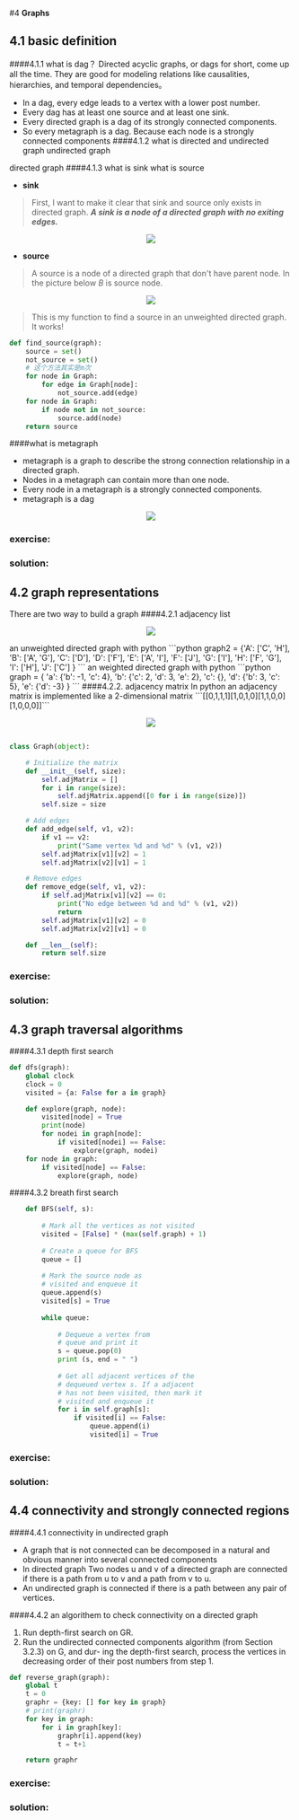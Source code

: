 #4 **Graphs**
## 4.1 **basic definition**
####4.1.1 what is dag？
Directed acyclic graphs, or dags for short, come up all the time. They are good for modeling relations like causalities, hierarchies, and temporal dependencies。
-  In a dag, every edge leads to a vertex with a lower post number.
- Every dag has at least one source and at least one sink.
- Every directed graph is a dag of its strongly connected components.
- So every metagraph is a dag. Because each node is a strongly connected components
####4.1.2 what is directed and undirected graph
undirected graph

directed graph
####4.1.3 what is sink what is source 
- **sink**
> First, I want to make it clear that sink and source only exists in directed graph.
***A sink is a node of a directed graph with no exiting edges.***
<p align=center>
    <img align=center src="/synthesis/image_for_symthesis/graph1.svg" align=right >

</p>

- **source** 
>A source is a node of a directed graph that don't have parent node.  In the picture below $B$ is source node.
<p align=center>
    <img align=center src="/synthesis/image_for_symthesis/graph2.png" align=right >

</p>

>This is  my function to find a source in an unweighted directed graph. It works!
```python
def find_source(graph):
    source = set()
    not_source = set()
    # 这个方法其实是m次
    for node in Graph:
        for edge in Graph[node]:
            not_source.add(edge)
    for node in Graph:
        if node not in not_source:
            source.add(node)
    return source
```
  
####what is metagraph
- metagraph is a graph to describe the strong connection relationship in a directed graph. 
- Nodes in a metagraph can contain more than one node.
- Every node in a metagraph is a strongly connected components.
- metagraph is a dag

<p align=center>
    <img align=center src="/synthesis/image_for_symthesis/graph3.png" align=right >

</p>



### **exercise:**

### **solution:**

## 4.2 graph representations
There are two way to build a graph
####4.2.1 adjacency list
<p align=center>
    <img align=center src="/synthesis/image_for_symthesis/graph5.png" align=right >

</p>
 an unweighted directed graph with python
```python
graph2 = {'A': ['C', 'H'],
          'B': ['A', 'G'],
          'C': ['D'],
          'D': ['F'],
          'E': ['A', 'I'],
          'F': ['J'],
          'G': ['I'],
          'H': ['F', 'G'],
          'I': ['H'],
          'J': ['C']
          }
```
 an weighted directed graph with python
```python
    graph = {
        'a': {'b': -1, 'c':  4},
        'b': {'c':  2, 'd':  3, 'e':  2},
        'c': {},
        'd': {'b':  3, 'c':  5},
        'e': {'d': -3}
    }
```
####4.2.2. adjacency matrix
In python an adjacency matrix is implemented like a 2-dimensional matrix ```[[0,1,1,1][1,0,1,0][1,1,0,0][1,0,0,0]]```

<p align=center>
    <img align=center src="/synthesis/image_for_symthesis/graph4.png" align=right >

</p>

```python

class Graph(object):

    # Initialize the matrix
    def __init__(self, size):
        self.adjMatrix = []
        for i in range(size):
            self.adjMatrix.append([0 for i in range(size)])
        self.size = size

    # Add edges
    def add_edge(self, v1, v2):
        if v1 == v2:
            print("Same vertex %d and %d" % (v1, v2))
        self.adjMatrix[v1][v2] = 1
        self.adjMatrix[v2][v1] = 1

    # Remove edges
    def remove_edge(self, v1, v2):
        if self.adjMatrix[v1][v2] == 0:
            print("No edge between %d and %d" % (v1, v2))
            return
        self.adjMatrix[v1][v2] = 0
        self.adjMatrix[v2][v1] = 0

    def __len__(self):
        return self.size
```
### **exercise:**

### **solution:**

## 4.3 **graph traversal algorithms**
####4.3.1 depth first search
```python
def dfs(graph):
    global clock
    clock = 0
    visited = {a: False for a in graph}

    def explore(graph, node):
        visited[node] = True
        print(node)
        for nodei in graph[node]:
            if visited[nodei] == False:
                explore(graph, nodei)
    for node in graph:
        if visited[node] == False:
            explore(graph, node)
```
####4.3.2 breath first search
```python
    def BFS(self, s):
 
        # Mark all the vertices as not visited
        visited = [False] * (max(self.graph) + 1)
 
        # Create a queue for BFS
        queue = []
 
        # Mark the source node as
        # visited and enqueue it
        queue.append(s)
        visited[s] = True
 
        while queue:
 
            # Dequeue a vertex from
            # queue and print it
            s = queue.pop(0)
            print (s, end = " ")
 
            # Get all adjacent vertices of the
            # dequeued vertex s. If a adjacent
            # has not been visited, then mark it
            # visited and enqueue it
            for i in self.graph[s]:
                if visited[i] == False:
                    queue.append(i)
                    visited[i] = True
```

### **exercise:**

### **solution:**

## 4.4 connectivity and strongly connected regions
####4.4.1 connectivity in undirected graph


- A graph that is not connected can be decomposed in a natural and obvious manner into several connected components
- In directed graph Two nodes u and v of a directed graph are connected if there is a path from u to v and a path from v to u.
- An undirected graph is connected if there is a path between any pair of vertices.


####4.4.2 an algorithem to check connectivity on a directed graph
1. Run depth-first search on GR.
2. Run the undirected connected components algorithm (from Section 3.2.3) on G, and dur- ing the depth-first search, process the vertices in decreasing order of their post numbers from step 1.

```python
def reverse_graph(graph):
    global t
    t = 0
    graphr = {key: [] for key in graph}
    # print(graphr)
    for key in graph:
        for i in graph[key]:
            graphr[i].append(key)
            t = t+1

    return graphr
```

### **exercise:**

### **solution:**
